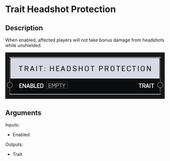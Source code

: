 # Trait Headshot Protection

## Description

When enabled, affected players will not take bonus damage from headshots while unshielded.

![Trait Headshot Protection](../../.gitbook/assets/images/scripting/traits/trait-headshot-protection.png)

## Arguments

Inputs:

* Enabled

Outputs:

* Trait

